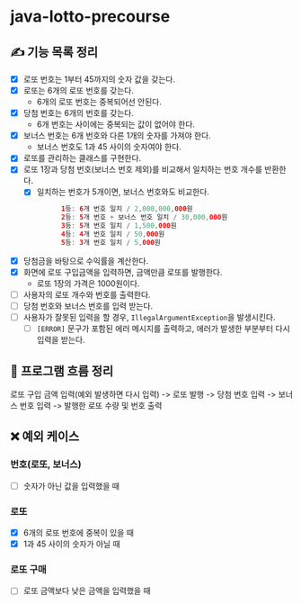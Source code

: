 # java-lotto-precourse

## ✍ 기능 목록 정리
- [x] 로또 번호는 1부터 45까지의 숫자 값을 갖는다.
- [x] 로또는 6개의 로또 번호를 갖는다.
  - 6개의 로또 번호는 중복되어선 안된다.
- [x] 당첨 번호는 6개의 번호를 갖는다.
  - 6개 번호는 사이에는 중복되는 값이 없어야 한다.
- [x] 보너스 번호는 6개 번호와 다른 1개의 숫자를 가져야 한다.
  - 보너스 번호도 1과 45 사이의 숫자여야 한다.
- [x] 로또를 관리하는 클래스를 구현한다.
- [x] 로또 1장과 당첨 번호(보너스 번호 제외)를 비교해서 일치하는 번호 개수를 반환한다.
  - [x] 일치하는 번호가 5개이면, 보너스 번호와도 비교한다.
    ```java
          1등: 6개 번호 일치 / 2,000,000,000원
          2등: 5개 번호 + 보너스 번호 일치 / 30,000,000원
          3등: 5개 번호 일치 / 1,500,000원
          4등: 4개 번호 일치 / 50,000원
          5등: 3개 번호 일치 / 5,000원
    ```
- [x] 당첨금을 바탕으로 수익률을 계산한다.
- [x] 화면에 로또 구입금액을 입력하면, 금액만큼 로또를 발행한다.
  - 로또 1장의 가격은 1000원이다.
- [ ] 사용자의 로또 개수와 번호를 출력한다.
- [ ] 당첨 번호와 보너스 번호를 입력 받는다.
- [ ] 사용자가 잘못된 입력을 할 경우, `IllegalArgumentException`을 발생시킨다.
  - [ ] `[ERROR]` 문구가 포함된 에러 메시지를 출력하고, 에러가 발생한 부분부터 다시 입력을 받는다.

## 🔀 프로그램 흐름 정리
로또 구입 금액 입력(예외 발생하면 다시 입력) -> 로또 발행 -> 당첨 번호 입력 -> 보너스 번호 입력 -> 발행한 로또 수량 및 번호 출력


## ❌ 예외 케이스

### 번호(로또, 보너스)
- [ ] 숫자가 아닌 값을 입력했을 때

### 로또
- [x] 6개의 로또 번호에 중복이 있을 때
- [x] 1과 45 사이의 숫자가 아닐 때

### 로또 구매
- [ ] 로또 금액보다 낮은 금액을 입력했을 때
